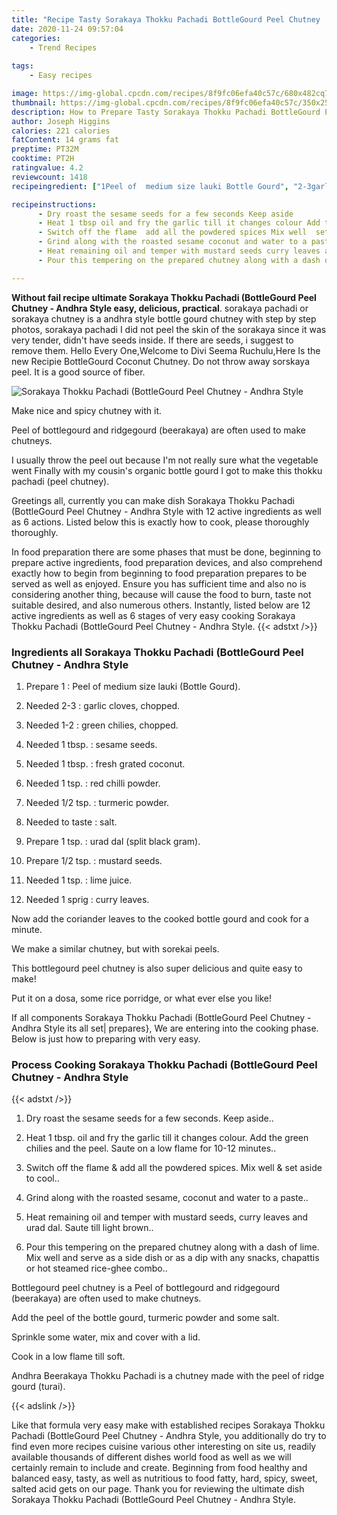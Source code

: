 ```yaml
---
title: "Recipe Tasty Sorakaya Thokku Pachadi BottleGourd Peel Chutney  Andhra Style"
date: 2020-11-24 09:57:04
categories:
    - Trend Recipes
    
tags:
    - Easy recipes

image: https://img-global.cpcdn.com/recipes/8f9fc06efa40c57c/680x482cq70/sorakaya-thokku-pachadi-bottlegourd-peel-chutney-andhra-style-recipe-main-photo.jpg
thumbnail: https://img-global.cpcdn.com/recipes/8f9fc06efa40c57c/350x250cq70/sorakaya-thokku-pachadi-bottlegourd-peel-chutney-andhra-style-recipe-main-photo.jpg
description: How to Prepare Tasty Sorakaya Thokku Pachadi BottleGourd Peel Chutney  Andhra Style with 12 ingredients and 6 stages of easy cooking.
author: Joseph Higgins
calories: 221 calories
fatContent: 14 grams fat
preptime: PT32M
cooktime: PT2H
ratingvalue: 4.2
reviewcount: 1418
recipeingredient: ["1Peel of  medium size lauki Bottle Gourd", "2-3garlic cloves chopped", "1-2green chilies chopped", "1 tbsp.sesame seeds", "1 tbsp.fresh grated coconut", "1 tsp.red chilli powder", "1/2 tsp.turmeric powder", "to tastesalt", "1 tsp.urad dal split black gram", "1/2 tsp.mustard seeds", "1 tsp.lime juice", "1 sprigcurry leaves"]

recipeinstructions: 
      - Dry roast the sesame seeds for a few seconds Keep aside 
      - Heat 1 tbsp oil and fry the garlic till it changes colour Add the green chilies and the peel Saute on a low flame for 1012 minutes 
      - Switch off the flame  add all the powdered spices Mix well  set aside to cool 
      - Grind along with the roasted sesame coconut and water to a paste 
      - Heat remaining oil and temper with mustard seeds curry leaves and urad dal Saute till light brown 
      - Pour this tempering on the prepared chutney along with a dash of lime Mix well and serve as a side dish or as a dip with any snacks chapattis or hot steamed riceghee combo

---
```




**Without fail recipe ultimate Sorakaya Thokku Pachadi (BottleGourd Peel Chutney - Andhra Style easy, delicious, practical**. sorakaya pachadi or sorakaya chutney is a andhra style bottle gourd chutney with step by step photos, sorakaya pachadi I did not peel the skin of the sorakaya since it was very tender, didn&#39;t have seeds inside. If there are seeds, i suggest to remove them. Hello Every One,Welcome to Divi Seema Ruchulu,Here Is the new Recipie BottleGourd Coconut Chutney. Do not throw away sorskaya peel. It is a good source of fiber.


![Sorakaya Thokku Pachadi (BottleGourd Peel Chutney - Andhra Style](https://img-global.cpcdn.com/recipes/8f9fc06efa40c57c/680x482cq70/sorakaya-thokku-pachadi-bottlegourd-peel-chutney-andhra-style-recipe-main-photo.jpg "Sorakaya Thokku Pachadi (BottleGourd Peel Chutney - Andhra Style")



Make nice and spicy chutney with it.

Peel of bottlegourd and ridgegourd (beerakaya) are often used to make chutneys.

I usually throw the peel out because I&#39;m not really sure what the vegetable went Finally with my cousin&#39;s organic bottle gourd I got to make this thokku pachadi (peel chutney).


Greetings all, currently you can make dish Sorakaya Thokku Pachadi (BottleGourd Peel Chutney - Andhra Style with 12 active ingredients as well as 6 actions. Listed below this is exactly how to cook, please thoroughly thoroughly.

In food preparation there are some phases that must be done, beginning to prepare active ingredients, food preparation devices, and also comprehend exactly how to begin from beginning to food preparation prepares to be served as well as enjoyed. Ensure you has sufficient time and also no is considering another thing, because will cause the food to burn, taste not suitable desired, and also numerous others. Instantly, listed below are 12 active ingredients as well as 6 stages of very easy cooking Sorakaya Thokku Pachadi (BottleGourd Peel Chutney - Andhra Style.
{{< adstxt />}}

### Ingredients all Sorakaya Thokku Pachadi (BottleGourd Peel Chutney - Andhra Style


1. Prepare 1 : Peel of  medium size lauki (Bottle Gourd).

1. Needed 2-3 : garlic cloves, chopped.

1. Needed 1-2 : green chilies, chopped.

1. Needed 1 tbsp. : sesame seeds.

1. Needed 1 tbsp. : fresh grated coconut.

1. Needed 1 tsp. : red chilli powder.

1. Needed 1/2 tsp. : turmeric powder.

1. Needed to taste : salt.

1. Prepare 1 tsp. : urad dal (split black gram).

1. Prepare 1/2 tsp. : mustard seeds.

1. Needed 1 tsp. : lime juice.

1. Needed 1 sprig : curry leaves.


Now add the coriander leaves to the cooked bottle gourd and cook for a minute.

We make a similar chutney, but with sorekai peels.

This bottlegourd peel chutney is also super delicious and quite easy to make!

Put it on a dosa, some rice porridge, or what ever else you like!


If all components Sorakaya Thokku Pachadi (BottleGourd Peel Chutney - Andhra Style its all set| prepares}, We are entering into the cooking phase. Below is just how to preparing with very easy.

### Process Cooking Sorakaya Thokku Pachadi (BottleGourd Peel Chutney - Andhra Style

{{< adstxt />}}


1. Dry roast the sesame seeds for a few seconds. Keep aside..



1. Heat 1 tbsp. oil and fry the garlic till it changes colour. Add the green chilies and the peel. Saute on a low flame for 10-12 minutes..



1. Switch off the flame &amp; add all the powdered spices. Mix well &amp; set aside to cool..



1. Grind along with the roasted sesame, coconut and water to a paste..



1. Heat remaining oil and temper with mustard seeds, curry leaves and urad dal. Saute till light brown..



1. Pour this tempering on the prepared chutney along with a dash of lime. Mix well and serve as a side dish or as a dip with any snacks, chapattis or hot steamed rice-ghee combo..




Bottlegourd peel chutney is a Peel of bottlegourd and ridgegourd (beerakaya) are often used to make chutneys.

Add the peel of the bottle gourd, turmeric powder and some salt.

Sprinkle some water, mix and cover with a lid.

Cook in a low flame till soft.

Andhra Beerakaya Thokku Pachadi is a chutney made with the peel of ridge gourd (turai).


{{< adslink />}}

Like that formula very easy make with established recipes Sorakaya Thokku Pachadi (BottleGourd Peel Chutney - Andhra Style, you additionally do try to find even more recipes cuisine various other interesting on site us, readily available thousands of different dishes world food as well as we will certainly remain to include and create. Beginning from food healthy and balanced easy, tasty, as well as nutritious to food fatty, hard, spicy, sweet, salted acid gets on our page. Thank you for reviewing the ultimate dish Sorakaya Thokku Pachadi (BottleGourd Peel Chutney - Andhra Style.
